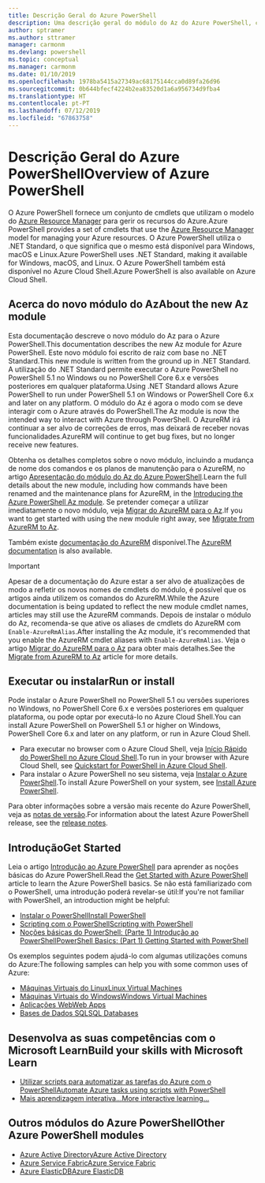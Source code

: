 ```yaml
---
title: Descrição Geral do Azure PowerShell
description: Uma descrição geral do módulo do Az do Azure PowerShell, com informações sobre como instalar e começar a utilizar.
author: sptramer
ms.author: sttramer
manager: carmonm
ms.devlang: powershell
ms.topic: conceptual
ms.manager: carmonm
ms.date: 01/10/2019
ms.openlocfilehash: 1978ba5415a27349ac68175144cca0d89fa26d96
ms.sourcegitcommit: 0b644bfecf4224b2ea83520d1a6a956734d9fba4
ms.translationtype: HT
ms.contentlocale: pt-PT
ms.lasthandoff: 07/12/2019
ms.locfileid: "67863758"
---
```

# <a name="overview-of-azure-powershell"></a><span data-ttu-id="f5793-103">Descrição Geral do Azure PowerShell</span><span class="sxs-lookup"><span data-stu-id="f5793-103">Overview of Azure PowerShell</span></span>

<span data-ttu-id="f5793-104">O Azure PowerShell fornece um conjunto de cmdlets que utilizam o modelo do [Azure Resource Manager](/azure/azure-resource-manager/resource-group-overview) para gerir os recursos do Azure.</span><span class="sxs-lookup"><span data-stu-id="f5793-104">Azure PowerShell provides a set of cmdlets that use the [Azure Resource Manager](/azure/azure-resource-manager/resource-group-overview) model for managing your Azure resources.</span></span> <span data-ttu-id="f5793-105">O Azure PowerShell utiliza o .NET Standard, o que significa que o mesmo está disponível para Windows, macOS e Linux.</span><span class="sxs-lookup"><span data-stu-id="f5793-105">Azure PowerShell uses .NET Standard, making it available for Windows, macOS, and Linux.</span></span>
<span data-ttu-id="f5793-106">O Azure PowerShell também está disponível no Azure Cloud Shell.</span><span class="sxs-lookup"><span data-stu-id="f5793-106">Azure PowerShell is also available on Azure Cloud Shell.</span></span>

## <a name="about-the-new-az-module"></a><span data-ttu-id="f5793-107">Acerca do novo módulo do Az</span><span class="sxs-lookup"><span data-stu-id="f5793-107">About the new Az module</span></span>

<span data-ttu-id="f5793-108">Esta documentação descreve o novo módulo do Az para o Azure PowerShell.</span><span class="sxs-lookup"><span data-stu-id="f5793-108">This documentation describes the new Az module for Azure PowerShell.</span></span> <span data-ttu-id="f5793-109">Este novo módulo foi escrito de raiz com base no .NET Standard.</span><span class="sxs-lookup"><span data-stu-id="f5793-109">This new module is written from the ground up in .NET Standard.</span></span> <span data-ttu-id="f5793-110">A utilização do .NET Standard permite executar o Azure PowerShell no PowerShell 5.1 no Windows ou no PowerShell Core 6.x e versões posteriores em qualquer plataforma.</span><span class="sxs-lookup"><span data-stu-id="f5793-110">Using .NET Standard allows Azure PowerShell to run under PowerShell 5.1 on Windows or PowerShell Core 6.x and later on any platform.</span></span> <span data-ttu-id="f5793-111">O módulo do Az é agora o modo com se deve interagir com o Azure através do PowerShell.</span><span class="sxs-lookup"><span data-stu-id="f5793-111">The Az module is now the intended way to interact with Azure through PowerShell.</span></span>
<span data-ttu-id="f5793-112">O AzureRM irá continuar a ser alvo de correções de erros, mas deixará de receber novas funcionalidades.</span><span class="sxs-lookup"><span data-stu-id="f5793-112">AzureRM will continue to get bug fixes, but no longer receive new features.</span></span>

<span data-ttu-id="f5793-113">Obtenha os detalhes completos sobre o novo módulo, incluindo a mudança de nome dos comandos e os planos de manutenção para o AzureRM, no artigo [Apresentação do módulo do Az do Azure PowerShell](new-azureps-module-az.md).</span><span class="sxs-lookup"><span data-stu-id="f5793-113">Learn the full details about the new module, including how commands have been renamed and the maintenance plans for AzureRM, in the [Introducing the Azure PowerShell Az module](new-azureps-module-az.md).</span></span> <span data-ttu-id="f5793-114">Se pretender começar a utilizar imediatamente o novo módulo, veja [Migrar do AzureRM para o Az](migrate-from-azurerm-to-az.md).</span><span class="sxs-lookup"><span data-stu-id="f5793-114">If you want to get started with using the new module right away, see [Migrate from AzureRM to Az](migrate-from-azurerm-to-az.md).</span></span>

<span data-ttu-id="f5793-115">Também existe [documentação do AzureRM](/powershell/azure/azurerm) disponível.</span><span class="sxs-lookup"><span data-stu-id="f5793-115">The [AzureRM documentation](/powershell/azure/azurerm) is also available.</span></span>

> [!IMPORTANT]
>
> <span data-ttu-id="f5793-116">Apesar de a documentação do Azure estar a ser alvo de atualizações de modo a refletir os novos nomes de cmdlets do módulo, é possível que os artigos ainda utilizem os comandos do AzureRM.</span><span class="sxs-lookup"><span data-stu-id="f5793-116">While the Azure documentation is being updated to reflect the new module cmdlet names, articles may still use the AzureRM commands.</span></span> <span data-ttu-id="f5793-117">Depois de instalar o módulo do Az, recomenda-se que ative os aliases de cmdlets do AzureRM com `Enable-AzureRmAlias`.</span><span class="sxs-lookup"><span data-stu-id="f5793-117">After installing the Az module, it's recommended that you enable the AzureRM cmdlet aliases with `Enable-AzureRmAlias`.</span></span> <span data-ttu-id="f5793-118">Veja o artigo [Migrar do AzureRM para o Az](migrate-from-azurerm-to-az.md) para obter mais detalhes.</span><span class="sxs-lookup"><span data-stu-id="f5793-118">See the [Migrate from AzureRM to Az](migrate-from-azurerm-to-az.md) article for more details.</span></span>

## <a name="run-or-install"></a><span data-ttu-id="f5793-119">Executar ou instalar</span><span class="sxs-lookup"><span data-stu-id="f5793-119">Run or install</span></span>

<span data-ttu-id="f5793-120">Pode instalar o Azure PowerShell no PowerShell 5.1 ou versões superiores no Windows, no PowerShell Core 6.x e versões posteriores em qualquer plataforma, ou pode optar por executá-lo no Azure Cloud Shell.</span><span class="sxs-lookup"><span data-stu-id="f5793-120">You can install Azure PowerShell on PowerShell 5.1 or higher on Windows, PowerShell Core 6.x and later on any platform, or run in Azure Cloud Shell.</span></span>

* <span data-ttu-id="f5793-121">Para executar no browser com o Azure Cloud Shell, veja [Início Rápido do PowerShell no Azure Cloud Shell](/azure/cloud-shell/quickstart-powershell).</span><span class="sxs-lookup"><span data-stu-id="f5793-121">To run in your browser with Azure Cloud Shell, see [Quickstart for PowerShell in Azure Cloud Shell](/azure/cloud-shell/quickstart-powershell).</span></span>
* <span data-ttu-id="f5793-122">Para instalar o Azure PowerShell no seu sistema, veja [Instalar o Azure PowerShell](install-az-ps.md).</span><span class="sxs-lookup"><span data-stu-id="f5793-122">To install Azure PowerShell on your system, see [Install Azure PowerShell](install-az-ps.md).</span></span>

<span data-ttu-id="f5793-123">Para obter informações sobre a versão mais recente do Azure PowerShell, veja as [notas de versão](release-notes-azureps.md).</span><span class="sxs-lookup"><span data-stu-id="f5793-123">For information about the latest Azure PowerShell release, see the [release notes](release-notes-azureps.md).</span></span>

## <a name="get-started"></a><span data-ttu-id="f5793-124">Introdução</span><span class="sxs-lookup"><span data-stu-id="f5793-124">Get Started</span></span>

<span data-ttu-id="f5793-125">Leia o artigo [Introdução ao Azure PowerShell](get-started-azureps.md) para aprender as noções básicas do Azure PowerShell.</span><span class="sxs-lookup"><span data-stu-id="f5793-125">Read the [Get Started with Azure PowerShell](get-started-azureps.md) article to learn the Azure PowerShell basics.</span></span> <span data-ttu-id="f5793-126">Se não está familiarizado com o PowerShell, uma introdução poderá revelar-se útil:</span><span class="sxs-lookup"><span data-stu-id="f5793-126">If you're not familiar with PowerShell, an introduction might be helpful:</span></span>

* [<span data-ttu-id="f5793-127">Instalar o PowerShell</span><span class="sxs-lookup"><span data-stu-id="f5793-127">Install PowerShell</span></span>](/powershell/scripting/install/installing-powershell)
* [<span data-ttu-id="f5793-128">Scripting com o PowerShell</span><span class="sxs-lookup"><span data-stu-id="f5793-128">Scripting with PowerShell</span></span>](/powershell/scripting/powershell-scripting)
* [<span data-ttu-id="f5793-129">Noções básicas do PowerShell: (Parte 1) Introdução ao PowerShell</span><span class="sxs-lookup"><span data-stu-id="f5793-129">PowerShell Basics: (Part 1) Getting Started with PowerShell</span></span>](https://channel9.msdn.com/Blogs/Taste-of-Premier/PowerShellBasicsPart1)

<span data-ttu-id="f5793-130">Os exemplos seguintes podem ajudá-lo com algumas utilizações comuns do Azure:</span><span class="sxs-lookup"><span data-stu-id="f5793-130">The following samples can help you with some common uses of Azure:</span></span>

* [<span data-ttu-id="f5793-131">Máquinas Virtuais do Linux</span><span class="sxs-lookup"><span data-stu-id="f5793-131">Linux Virtual Machines</span></span>](/azure/virtual-machines/virtual-machines-linux-powershell-samples?toc=/powershell/azure/toc.json)
* [<span data-ttu-id="f5793-132">Máquinas Virtuais do Windows</span><span class="sxs-lookup"><span data-stu-id="f5793-132">Windows Virtual Machines</span></span>](/azure/virtual-machines/virtual-machines-windows-powershell-samples?toc=/powershell/azure/toc.json)
* [<span data-ttu-id="f5793-133">Aplicações Web</span><span class="sxs-lookup"><span data-stu-id="f5793-133">Web Apps</span></span>](/azure/app-service-web/app-service-powershell-samples?toc=/powershell/azure/toc.json)
* [<span data-ttu-id="f5793-134">Bases de Dados SQL</span><span class="sxs-lookup"><span data-stu-id="f5793-134">SQL Databases</span></span>](/azure/sql-database/sql-database-powershell-samples?toc=/powershell/azure/toc.json)

## <a name="build-your-skills-with-microsoft-learn"></a><span data-ttu-id="f5793-135">Desenvolva as suas competências com o Microsoft Learn</span><span class="sxs-lookup"><span data-stu-id="f5793-135">Build your skills with Microsoft Learn</span></span>

- [<span data-ttu-id="f5793-136">Utilizar scripts para automatizar as tarefas do Azure com o PowerShell</span><span class="sxs-lookup"><span data-stu-id="f5793-136">Automate Azure tasks using scripts with PowerShell</span></span>](/learn/modules/automate-azure-tasks-with-powershell/)
- [<span data-ttu-id="f5793-137">Mais aprendizagem interativa...</span><span class="sxs-lookup"><span data-stu-id="f5793-137">More interactive learning...</span></span>](/learn/browse/?term=powershell)

## <a name="other-azure-powershell-modules"></a><span data-ttu-id="f5793-138">Outros módulos do Azure PowerShell</span><span class="sxs-lookup"><span data-stu-id="f5793-138">Other Azure PowerShell modules</span></span>

* [<span data-ttu-id="f5793-139">Azure Active Directory</span><span class="sxs-lookup"><span data-stu-id="f5793-139">Azure Active Directory</span></span>](/powershell/azure/active-directory/)
* [<span data-ttu-id="f5793-140">Azure Service Fabric</span><span class="sxs-lookup"><span data-stu-id="f5793-140">Azure Service Fabric</span></span>](/powershell/azure/service-fabric/)
* [<span data-ttu-id="f5793-141">Azure ElasticDB</span><span class="sxs-lookup"><span data-stu-id="f5793-141">Azure ElasticDB</span></span>](/powershell/azure/elasticdbjobs/)
